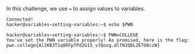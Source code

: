 In this challenge, we use `=` to assign values to variables.
```
Connected!
hacker@variables~setting-variables:~$ echo $PWN

hacker@variables~setting-variables:~$ PWN=COLLEGE
You've set the PWN variable properly! As promised, here is the flag:
pwn.college{Al2KB3T1q8RFpTPd2G15_v7Qozg.dlTN1QDL2ETO0czW}
```
